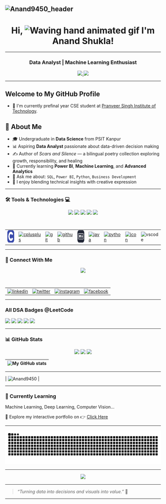 ![Anand9450_header](https://user-images.githubusercontent.com/25181517/117185899-9ccba680-adda-11eb-9003-7c25da391b99.PNG)
---

<h1 align="center"> Hi, <img src="https://raw.githubusercontent.com/nixin72/nixin72/master/wave.gif" 
         alt="Waving hand animated gif"
         height="50"
         width="50" /> I'm Anand Shukla!</h1>
         <img src="https://komarev.com/ghpvc/?username=Anand9450&color=brightgreen" alt="" align="right" />


---
<h3 align="center">Data Analyst | Machine Learning Enthusiast</h3>

<p align="center">
  <a href="http://portfolioanandshukla.netlify.app/" target="_blank">
    <img src="https://img.shields.io/badge/🌐%20My%20Portfolio-lightpink?style=for-the-badge"/>
  </a>
  <a href="mailto:aananddshukla@gmail.com">
    <img src="https://img.shields.io/badge/📬%20Email%20Me-ffc0cb?style=for-the-badge"/>
  </a>
</p>

---
## Welcome to My GitHub Profile

- 🏫 I'm currently prefinal year CSE student at [Pranveer Singh Institute of Technology](https://www.psit.ac.in// "visit my college website").

## 📌 About Me

- 🎓 Undergraduate in **Data Science** from PSIT Kanpur
- 📊 Aspiring **Data Analyst** passionate about data-driven decision making
- ✍️ Author of *Scars and Silence* — a bilingual poetry collection exploring growth, responsibility, and healing
- 🌱 Currently learning **Power BI**, **Machine Learning**, and **Advanced Analytics**
- 💬 Ask me about: `SQL`, `Power BI`, `Python`, `Business Development`
- 🧠 I enjoy blending technical insights with creative expression

---

### 🛠️ Tools & Technologies 💻

<p align="center">
  <img src="https://img.shields.io/badge/Python-ffd1dc?style=for-the-badge&logo=python&logoColor=black"/>
  <img src="https://img.shields.io/badge/MySQL-ffe4e1?style=for-the-badge&logo=mysql&logoColor=black"/>
  <img src="https://img.shields.io/badge/PowerBI-ffc0cb?style=for-the-badge&logo=powerbi&logoColor=black"/>
  <img src="https://img.shields.io/badge/Pandas-ffe4e1?style=for-the-badge&logo=pandas&logoColor=black"/>
  <img src="https://img.shields.io/badge/Scikit--learn-f7cac9?style=for-the-badge&logo=scikit-learn&logoColor=black"/>
</p>
<br/>

<div align="center">
  <table>
    <tr>
      <td>
        <a href="#" title="View my C Programming repo(s)"> 
          <img src="https://raw.githubusercontent.com/tandpfun/skill-icons/65dea6c4eaca7da319e552c09f4cf5a9a8dab2c8/icons/C.svg" alt="c" width="40" height="40"/> 
        </a>
      </td>
      <td>
        <a href="https://github.com/Anand9450?tab=repositories&q=&type=&language=c%2B%2B&sort=" target="_blank" title="View my C++ Programming repo(s)"> 
          <img src="https://techstack-generator.vercel.app/cpp-icon.svg" alt="cplusplus" width="50" height="50"/> 
        </a>
      </td>
      <td>
        <a href="https://github.com/Anand9450?tab=repositories" target="_blank" title="View my repos">
          <img src="https://user-images.githubusercontent.com/25181517/192108372-f71d70ac-7ae6-4c0d-8395-51d8870c2ef0.png" alt="git" width="40" height="40"/>
        </a>
      </td>
      <td>
        <a href="https://github.com/Anand9450?tab=repositories" target="_blank" title="View my repos">
          <img src="https://techstack-generator.vercel.app/github-icon.svg" alt="github" width="50" height="50"/>
        </a>
      </td>
      <td>
        <a href="https://github.com/Anand9450?tab=repositories" target="_blank" title="View my repos">
          <img src="https://raw.githubusercontent.com/tandpfun/skill-icons/65dea6c4eaca7da319e552c09f4cf5a9a8dab2c8/icons/Markdown-Dark.svg" alt="markdown" width="40" height="40"/>
        </a>
      </td>
      <td>
        <a href="https://github.com/Anand9450/TicTacToe_Game" target="_blank" title="View my Java repo(s)">
          <img src="https://techstack-generator.vercel.app/java-icon.svg" alt="java" width="50" height="50"/>
        </a>
      </td>
      <td>
        <a href="https://github.com/Anand9450/Turtle_Crossing_Road_Game" target="_blank" title="View my Python repo(s)">
          <img src="https://techstack-generator.vercel.app/python-icon.svg" alt="python" width="40" height="40"/>
        </a>
      </td>
      <td>
        <a href="" target="_blank" title="View my Sql repo (s)">
          <img src="https://techstack-generator.vercel.app/mysql-icon.svg" alt="icon" width="65" height="65"
        </a>
      </td>
      <td>
        <img src="https://www.svgrepo.com/show/452129/vs-code.svg" alt="vscode" width="40" height="40"/>
      </td>
    </tr>
  </table>
</div>

---

### 🤝 Connect With Me

<p align="center">
  <a href="https://www.linkedin.com/in/anand511/">
    <img src="https://img.shields.io/badge/LinkedIn-Anand%20Shukla-f9a1bc?style=for-the-badge&logo=linkedin&logoColor=black"/>
  </a>
</p>

<br/>

<div align="center">
  <table>
    <tr>
      <td>
          <a href="https://www.linkedin.com/in/anand511/" target="_blank" title="Visit my Linkedin">
            <img src="https://raw.githubusercontent.com/rahuldkjain/github-profile-readme-generator/master/src/images/icons/Social/linked-in-alt.svg" alt="linkedin" width="40" height="40"/>
          </a>
      </td>
      <td>
          <a href="https://twitter.com/AnandShukl84714" target="_blank" title="Visit my twitter">
            <img src="https://raw.githubusercontent.com/rahuldkjain/github-profile-readme-generator/master/src/images/icons/Social/twitter.svg" alt="twitter" width="40" height="40"/>
          </a>
      </td>
      <td>
          <a href="https://www.instagram.com/aanandshuklaa/?hl=en" target="_blank" title="Visit my Instagram">
            <img src="https://raw.githubusercontent.com/rahuldkjain/github-profile-readme-generator/master/src/images/icons/Social/instagram.svg" alt="instagram" width="40" height="40"/>
          </a>
      </td>
      <td>
          <a href="https://www.facebook.com/" target="_blank" title="Visit my facebook">
            <img src="https://raw.githubusercontent.com/jmnote/z-icons/master/svg/facebook.svg" alt="facebook" width="40" height="40"/>
          </a>
      </td>
  </table>
</div>

---

### All DSA Badges @LeetCode

<img src="https://assets.leetcode.com/static_assets/marketing/2024-50.gif" width="65px"></img>
<img src="https://assets.leetcode.com/static_assets/marketing/2024-100-new.gif" width="65px"></img>
<img src="https://assets.leetcode.com/static_assets/marketing/2024-200.gif" width="65px"></img>
<img src="https://assets.leetcode.com/static_assets/marketing/365_new.gif" width="65px"></img>
<img src="https://assets.leetcode.com/static_assets/marketing/500_new.gif" width="65px"></img>

---

### 📊 GitHub Stats

<p align="center">
  <img src="https://github-readme-stats.vercel.app/api?username=Anand9450&show_icons=true&theme=rose_pine&hide_border=true"/>
  <img src="https://github-readme-stats.vercel.app/api/top-langs/?username=Anand9450&layout=compact&theme=rose_pine&hide_border=true"/>
  <img src="https://github-readme-streak-stats.herokuapp.com/?user=Anand9450&theme=blueberry_duo"/>
</p>


| <img src="https://github-profile-trophy.vercel.app/?username=Anand9450&theme=darkhub&column=9" alt="My GitHub stats"> |
| --- |

---
| ![Anand9450](https://github-readme-activity-graph.vercel.app/graph?username=Anand9450&theme=react-dark) |

---
### 🌱 Currently Learning
Machine Learning, Deep Learning, Computer Vision...

🔗 Explore my interactive portfolio on 👉 [Click Here](http://portfolioanandshukla.netlify.app/)

---

<!-- Snake Game -->
<div align ="center">
  <img src="https://raw.githubusercontent.com/CODEBRAKERBOYY/CODEBRAKERBOYY/output/github-snake-dark.svg" alt="ERROR:404 XoX" title="Ohh No, it's eating my contributions from the graph" >
</div> 

---
<p align="center">
  <img src="https://media.giphy.com/media/3ohs4BSacFKI7A717y/giphy.gif" width="300"/>
</p>

---

> *“Turning data into decisions and visuals into value.”* 🌟

---



